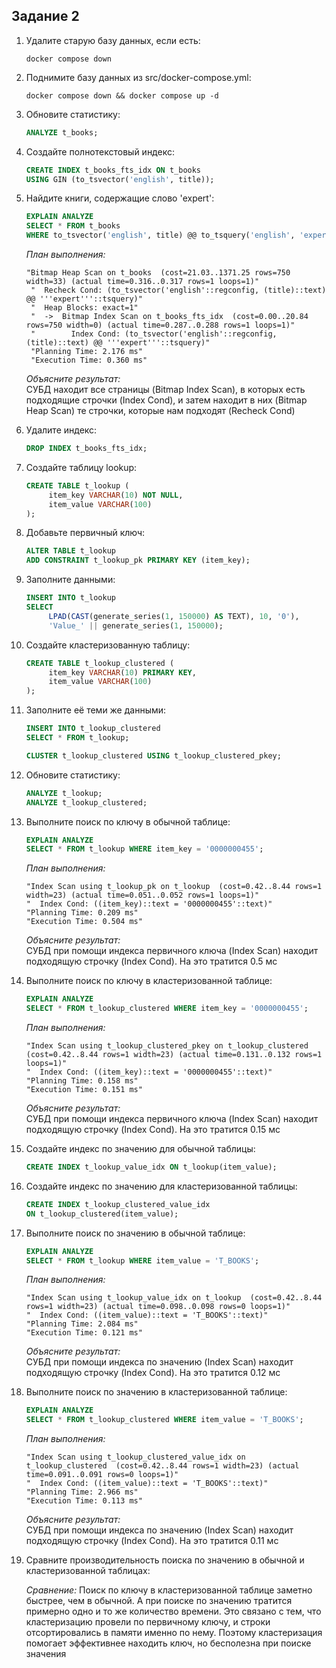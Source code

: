 ## Задание 2

1. Удалите старую базу данных, если есть:
    ```shell
    docker compose down
    ```

2. Поднимите базу данных из src/docker-compose.yml:
    ```shell
    docker compose down && docker compose up -d
    ```

3. Обновите статистику:
    ```sql
    ANALYZE t_books;
    ```

4. Создайте полнотекстовый индекс:
    ```sql
    CREATE INDEX t_books_fts_idx ON t_books 
    USING GIN (to_tsvector('english', title));
    ```

5. Найдите книги, содержащие слово 'expert':
    ```sql
    EXPLAIN ANALYZE
    SELECT * FROM t_books 
    WHERE to_tsvector('english', title) @@ to_tsquery('english', 'expert');
    ```
    
    *План выполнения:*   
    ```
    "Bitmap Heap Scan on t_books  (cost=21.03..1371.25 rows=750 width=33) (actual time=0.316..0.317 rows=1 loops=1)"
     "  Recheck Cond: (to_tsvector('english'::regconfig, (title)::text) @@ '''expert'''::tsquery)"
     "  Heap Blocks: exact=1"
     "  ->  Bitmap Index Scan on t_books_fts_idx  (cost=0.00..20.84 rows=750 width=0) (actual time=0.287..0.288 rows=1 loops=1)"
     "        Index Cond: (to_tsvector('english'::regconfig, (title)::text) @@ '''expert'''::tsquery)"
     "Planning Time: 2.176 ms"
     "Execution Time: 0.360 ms"
    ``` 
    
    *Объясните результат:*    
    СУБД находит все страницы (Bitmap Index Scan), в которых есть подходящие строчки (Index Cond), и затем находит в них (Bitmap Heap Scan) те строчки, которые нам подходят (Recheck Cond)

6. Удалите индекс:
    ```sql
    DROP INDEX t_books_fts_idx;
    ```

7. Создайте таблицу lookup:
    ```sql
    CREATE TABLE t_lookup (
         item_key VARCHAR(10) NOT NULL,
         item_value VARCHAR(100)
    );
    ```

8. Добавьте первичный ключ:
    ```sql
    ALTER TABLE t_lookup 
    ADD CONSTRAINT t_lookup_pk PRIMARY KEY (item_key);
    ```

9. Заполните данными:
    ```sql
    INSERT INTO t_lookup 
    SELECT 
         LPAD(CAST(generate_series(1, 150000) AS TEXT), 10, '0'),
         'Value_' || generate_series(1, 150000);
    ```

10. Создайте кластеризованную таблицу:
     ```sql
     CREATE TABLE t_lookup_clustered (
          item_key VARCHAR(10) PRIMARY KEY,
          item_value VARCHAR(100)
     );
     ```

11. Заполните её теми же данными:
     ```sql
     INSERT INTO t_lookup_clustered 
     SELECT * FROM t_lookup;
     
     CLUSTER t_lookup_clustered USING t_lookup_clustered_pkey;
     ```

12. Обновите статистику:
     ```sql
     ANALYZE t_lookup;
     ANALYZE t_lookup_clustered;
     ```

13. Выполните поиск по ключу в обычной таблице:
     ```sql
     EXPLAIN ANALYZE
     SELECT * FROM t_lookup WHERE item_key = '0000000455';
     ```
     
     *План выполнения:*
     ```
     "Index Scan using t_lookup_pk on t_lookup  (cost=0.42..8.44 rows=1 width=23) (actual time=0.051..0.052 rows=1 loops=1)"
     "  Index Cond: ((item_key)::text = '0000000455'::text)"
     "Planning Time: 0.209 ms"
     "Execution Time: 0.504 ms"
     ```
     
     *Объясните результат:*   
     СУБД при помощи индекса первичного ключа (Index Scan) находит подходящую строчку (Index Cond). На это тратится 0.5 мс

14. Выполните поиск по ключу в кластеризованной таблице:
     ```sql
     EXPLAIN ANALYZE
     SELECT * FROM t_lookup_clustered WHERE item_key = '0000000455';
     ```
     
     *План выполнения:*
     ```
     "Index Scan using t_lookup_clustered_pkey on t_lookup_clustered  (cost=0.42..8.44 rows=1 width=23) (actual time=0.131..0.132 rows=1 loops=1)"
     "  Index Cond: ((item_key)::text = '0000000455'::text)"
     "Planning Time: 0.158 ms"
     "Execution Time: 0.151 ms"
     ```
     
     *Объясните результат:*   
     СУБД при помощи индекса первичного ключа (Index Scan) находит подходящую строчку (Index Cond). На это тратится 0.15 мс

15. Создайте индекс по значению для обычной таблицы:
     ```sql
     CREATE INDEX t_lookup_value_idx ON t_lookup(item_value);
     ```

16. Создайте индекс по значению для кластеризованной таблицы:
     ```sql
     CREATE INDEX t_lookup_clustered_value_idx 
     ON t_lookup_clustered(item_value);
     ```

17. Выполните поиск по значению в обычной таблице:
     ```sql
     EXPLAIN ANALYZE
     SELECT * FROM t_lookup WHERE item_value = 'T_BOOKS';
     ```
     
     *План выполнения:*
     ```
     "Index Scan using t_lookup_value_idx on t_lookup  (cost=0.42..8.44 rows=1 width=23) (actual time=0.098..0.098 rows=0 loops=1)"
     "  Index Cond: ((item_value)::text = 'T_BOOKS'::text)"
     "Planning Time: 2.084 ms"
     "Execution Time: 0.121 ms"
     ```
     
     *Объясните результат:*   
     СУБД при помощи индекса по значению (Index Scan) находит подходящую строчку (Index Cond). На это тратится 0.12 мс

18. Выполните поиск по значению в кластеризованной таблице:
     ```sql
     EXPLAIN ANALYZE
     SELECT * FROM t_lookup_clustered WHERE item_value = 'T_BOOKS';
     ```
     
     *План выполнения:*
     ```
     "Index Scan using t_lookup_clustered_value_idx on t_lookup_clustered  (cost=0.42..8.44 rows=1 width=23) (actual time=0.091..0.091 rows=0 loops=1)"
     "  Index Cond: ((item_value)::text = 'T_BOOKS'::text)"
     "Planning Time: 2.966 ms"
     "Execution Time: 0.113 ms"
     ```
     
     *Объясните результат:*   
     СУБД при помощи индекса по значению (Index Scan) находит подходящую строчку (Index Cond). На это тратится 0.11 мс

19. Сравните производительность поиска по значению в обычной и кластеризованной таблицах:
     
     *Сравнение:*
     Поиск по ключу в кластеризованной таблице заметно быстрее, чем в обычной. А при поиске по значению тратится примерно одно и то же количество времени. Это связано с тем, что кластеризацию провели по первичному ключу, и строки отсортировались в памяти именно по нему. Поэтому кластеризация помогает эффективнее находить ключ, но бесполезна при поиске значения